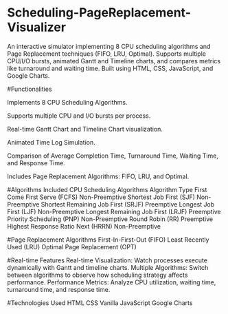 # Scheduling-PageReplacement-Visualizer
An interactive simulator implementing 8 CPU scheduling algorithms and Page Replacement techniques (FIFO, LRU, Optimal). Supports multiple CPU/I/O bursts, animated Gantt and Timeline charts, and compares metrics like turnaround and waiting time. Built using HTML, CSS, JavaScript, and Google Charts.

#Functionalities

Implements 8 CPU Scheduling Algorithms.

Supports multiple CPU and I/O bursts per process.

Real-time Gantt Chart and Timeline Chart visualization.

Animated Time Log Simulation.

Comparison of Average Completion Time, Turnaround Time, Waiting Time, and Response Time.

Includes Page Replacement Algorithms: FIFO, LRU, and Optimal.

#Algorithms Included
CPU Scheduling Algorithms                Algorithm	Type
First Come First Serve (FCFS)          	Non-Preemptive
Shortest Job First (SJF)	              Non-Preemptive
Shortest Remaining Job First (SRJF)    	Preemptive
Longest Job First (LJF)                	Non-Preemptive
Longest Remaining Job First (LRJF)	    Preemptive
Priority Scheduling (PNP)	              Non-Preemptive
Round Robin (RR)	                      Preemptive
Highest Response Ratio Next (HRRN)	    Non-Preemptive



#Page Replacement Algorithms
First-In-First-Out (FIFO)
Least Recently Used (LRU)
Optimal Page Replacement (OPT)

#Real-time Features
Real-time Visualization: Watch processes execute dynamically with Gantt and timeline charts.
Multiple Algorithms: Switch between algorithms to observe how scheduling strategy affects performance.
Performance Metrics: Analyze CPU utilization, waiting time, turnaround time, and response time.

#Technologies Used
HTML
CSS
Vanilla JavaScript
Google Charts
